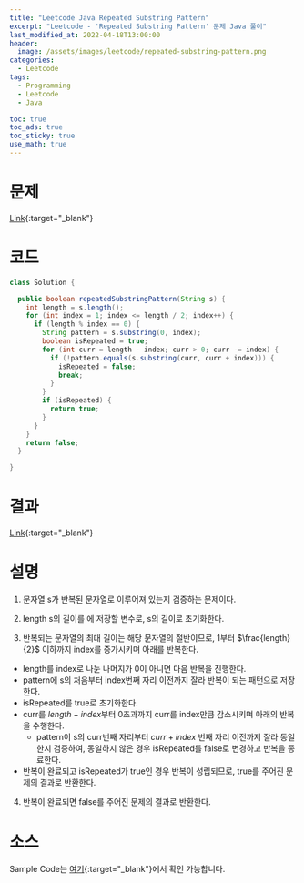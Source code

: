 ```yaml
---
title: "Leetcode Java Repeated Substring Pattern"
excerpt: "Leetcode - 'Repeated Substring Pattern' 문제 Java 풀이"
last_modified_at: 2022-04-18T13:00:00
header:
  image: /assets/images/leetcode/repeated-substring-pattern.png
categories:
  - Leetcode
tags:
  - Programming
  - Leetcode
  - Java

toc: true
toc_ads: true
toc_sticky: true
use_math: true
---
```

# 문제
[Link](https://leetcode.com/problems/repeated-substring-pattern/){:target="_blank"}

# 코드
```java
class Solution {

  public boolean repeatedSubstringPattern(String s) {
    int length = s.length();
    for (int index = 1; index <= length / 2; index++) {
      if (length % index == 0) {
        String pattern = s.substring(0, index);
        boolean isRepeated = true;
        for (int curr = length - index; curr > 0; curr -= index) {
          if (!pattern.equals(s.substring(curr, curr + index))) {
            isRepeated = false;
            break;
          }
        }
        if (isRepeated) {
          return true;
        }
      }
    }
    return false;
  }

}
```

# 결과
[Link](https://leetcode.com/submissions/detail/682513546/){:target="_blank"}

# 설명
1. 문자열 s가 반복된 문자열로 이루어져 있는지 검증하는 문제이다.

2. length s의 길이를 에 저장할 변수로, s의 길이로 초기화한다.

3. 반복되는 문자열의 최대 길이는 해당 문자열의 절반이므로, 1부터 $\frac{length}{2}$ 이하까지 index를 증가시키며 아래를 반복한다.
- length를 index로 나눈 나머지가 0이 아니면 다음 반복을 진행한다.
- pattern에 s의 처음부터 index번째 자리 이전까지 잘라 반복이 되는 패턴으로 저장한다.
- isRepeated를 true로 초기화한다.
- curr를 $length - index$부터 0초과까지 curr를 index만큼 감소시키며 아래의 반복을 수행한다.
  - pattern이 s의 curr번째 자리부터 $curr + index$ 번째 자리 이전까지 잘라 동일한지 검증하여, 동일하지 않은 경우 isRepeated를 false로 변경하고 반복을 종료한다.
- 반복이 완료되고 isRepeated가 true인 경우 반복이 성립되므로, true를 주어진 문제의 결과로 반환한다.

4. 반복이 완료되면 false를 주어진 문제의 결과로 반환한다.

# 소스
Sample Code는 [여기](https://github.com/GracefulSoul/leetcode/blob/master/src/main/java/gracefulsoul/problems/RepeatedSubstringPattern.java){:target="_blank"}에서 확인 가능합니다.